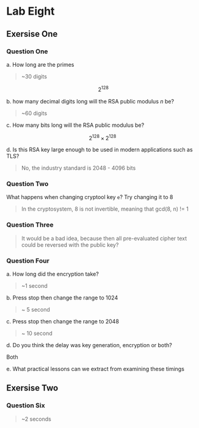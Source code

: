 # Lab Eight

## Exersise One

### Question One

a. How long are the primes

> ~30 digits

$$~2^{128}$$

b. how many decimal digits long will the RSA public modulus $n$ be?

> ~60 digits

c. How many bits long will the RSA public modulus be?

$$2^{128} \times 2^{128}$$

d. Is this RSA key large enough to be used in modern applications such as TLS?

> No, the industry standard is 2048 - 4096 bits

### Question Two

What happens when changing cryptool key `e`? Try changing it to 8

> In the cryptosystem, 8 is not invertible, meaning that gcd(8, n) != 1

### Question Three

> It would be a bad idea, because then all pre-evaluated cipher text could be reversed with the public key?

### Question Four

a. How long did the encryption take?

> ~1 second

b. Press stop then change the range to 1024

> ~  5 second

c. Press stop then change the range to 2048

> ~ 10 second

d. Do you think the delay was key generation, encryption or both?

Both

e. What practical lessons can we extract from examining these timings

## Exersise Two

### Question Six

> ~2 seconds
